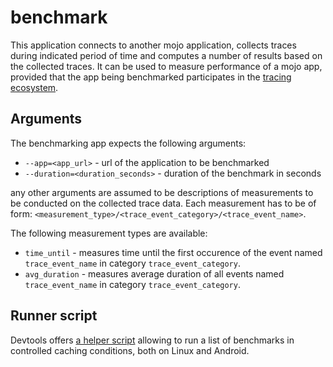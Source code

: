 # benchmark

This application connects to another mojo application, collects traces during
indicated period of time and computes a number of results based on the collected
traces. It can be used to measure performance of a mojo app, provided that the
app being benchmarked participates in the [tracing
ecosystem](../../mojo/services/tracing/public/interfaces/tracing.mojom).

## Arguments

The benchmarking app expects the following arguments:

 - `--app=<app_url>` - url of the application to be benchmarked
 - `--duration=<duration_seconds>` - duration of the benchmark in seconds

any other arguments are assumed to be descriptions of measurements to be
conducted on the collected trace data. Each measurement has to be of form:
`<measurement_type>/<trace_event_category>/<trace_event_name>`.

The following measurement types are available:

 - `time_until` - measures time until the first occurence of the event named
   `trace_event_name` in category `trace_event_category`.
 - `avg_duration` - measures average duration of all events named
   `trace_event_name` in category `trace_event_category`.

## Runner script

Devtools offers [a helper script](../../mojo/devtools/common/mojo_benchmark)
allowing to run a list of benchmarks in controlled caching conditions, both
on Linux and Android.
